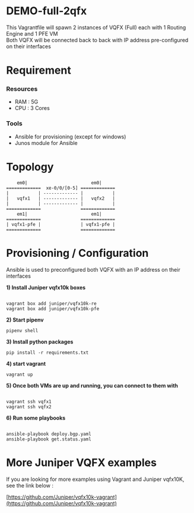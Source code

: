 
# DEMO-full-2qfx

This Vagrantfile will spawn 2 instances of VQFX (Full) each with 1 Routing Engine and 1 PFE VM  
Both VQFX will be connected back to back with IP address pre-configured on their interfaces

# Requirement

### Resources
 - RAM : 5G
 - CPU : 3 Cores

### Tools
 - Ansible for provisioning (except for windows)
 - Junos module for Ansible

# Topology

        em0|                        em0|
    =============  xe-0/0/[0-5] =============
    |           | ------------- |           |
    |   vqfx1   | ------------- |   vqfx2   |
    |           | ------------- |           |
    =============               =============
        em1|                        em1|
    =============               =============
    | vqfx1-pfe |               | vqfx1-pfe |
    =============               =============

# Provisioning / Configuration

Ansible is used to preconfigured both VQFX with an IP address on their interfaces

**1) Install Juniper vqfx10k boxes**

```

vagrant box add juniper/vqfx10k-re
vagrant box add juniper/vqfx10k-pfe
```


**2) Start pipenv**

`pipenv shell`


**3) Install python packages**

`pip install -r requirements.txt`


**4) start vagrant**

`vagrant up`


**5) Once both VMs are up and running, you can connect to them with**

```

vagrant ssh vqfx1
vagrant ssh vqfx2
```


**6) Run some playbooks**

```

ansible-playbook deploy.bgp.yaml
ansible-playbook get.status.yaml
```


# More Juniper VQFX examples

If you are looking for more examples using Vagrant and Juniper vqfx10K, see the link below :

[https://github.com/Juniper/vqfx10k-vagrant](https://github.com/Juniper/vqfx10k-vagrant) 
